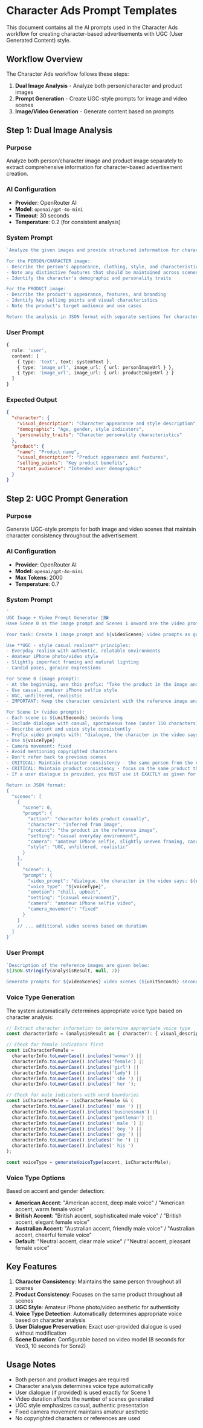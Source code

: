 # Character Ads Prompt Templates

This document contains all the AI prompts used in the Character Ads workflow for creating character-based advertisements with UGC (User Generated Content) style.

## Workflow Overview

The Character Ads workflow follows these steps:
1. **Dual Image Analysis** - Analyze both person/character and product images
2. **Prompt Generation** - Create UGC-style prompts for image and video scenes
3. **Image/Video Generation** - Generate content based on prompts

## Step 1: Dual Image Analysis

### Purpose
Analyze both person/character image and product image separately to extract comprehensive information for character-based advertisement creation.

### AI Configuration
- **Provider**: OpenRouter AI
- **Model**: `openai/gpt-4o-mini`
- **Timeout**: 30 seconds
- **Temperature**: 0.2 (for consistent analysis)

### System Prompt
```typescript
`Analyze the given images and provide structured information for character-based advertisement creation.

For the PERSON/CHARACTER image:
- Describe the person's appearance, clothing, style, and characteristics
- Note any distinctive features that should be maintained across scenes
- Identify the character's demographic and personality traits

For the PRODUCT image:
- Describe the product's appearance, features, and branding
- Identify key selling points and visual characteristics
- Note the product's target audience and use cases

Return the analysis in JSON format with separate sections for character and product information.`
```

### User Prompt
```typescript
{
  role: 'user',
  content: [
    { type: 'text', text: systemText },
    { type: 'image_url', image_url: { url: personImageUrl } },
    { type: 'image_url', image_url: { url: productImageUrl } }
  ]
}
```

### Expected Output
```json
{
  "character": {
    "visual_description": "Character appearance and style description",
    "demographic": "Age, gender, style indicators",
    "personality_traits": "Character personality characteristics"
  },
  "product": {
    "name": "Product name",
    "visual_description": "Product appearance and features",
    "selling_points": "Key product benefits",
    "target_audience": "Intended user demographic"
  }
}
```

## Step 2: UGC Prompt Generation

### Purpose
Generate UGC-style prompts for both image and video scenes that maintain character consistency throughout the advertisement.

### AI Configuration
- **Provider**: OpenRouter AI
- **Model**: `openai/gpt-4o-mini`
- **Max Tokens**: 2000
- **Temperature**: 0.7

### System Prompt
```typescript
`
UGC Image + Video Prompt Generator 🎥🖼️
Have Scene 0 as the image prompt and Scenes 1 onward are the video prompts

Your task: Create 1 image prompt and ${videoScenes} video prompts as guided by your system guidelines. Scene 0 will be the image prompt, and Scenes 1 onward will be the video prompts.

Use **UGC - style casual realism** principles:
- Everyday realism with authentic, relatable environments
- Amateur iPhone photo/video style
- Slightly imperfect framing and natural lighting
- Candid poses, genuine expressions

For Scene 0 (image prompt):
- At the beginning, use this prefix: "Take the product in the image and have the character show it to the camera. Place them at the center of the image with both the product and character visible"
- Use casual, amateur iPhone selfie style
- UGC, unfiltered, realistic
- IMPORTANT: Keep the character consistent with the reference image analysis

For Scene 1+ (video prompts):
- Each scene is ${unitSeconds} seconds long
- Include dialogue with casual, spontaneous tone (under 150 characters)
- Describe accent and voice style consistently
- Prefix video prompts with: "dialogue, the character in the video says:"
- Use ${voiceType}
- Camera movement: fixed
- Avoid mentioning copyrighted characters
- Don't refer back to previous scenes
- CRITICAL: Maintain character consistency - the same person from the reference image should appear in all scenes
- CRITICAL: Maintain product consistency - focus on the same product throughout all scenes
- If a user dialogue is provided, you MUST use it EXACTLY as given for Scene 1 without paraphrasing, summarizing, or changing words. Do not add prefixes/suffixes other than the required "dialogue, the character in the video says:". Preserve casing; you may only escape quotes when needed for JSON validity.

Return in JSON format:
{
  "scenes": [
    {
      "scene": 0,
      "prompt": {
        "action": "character holds product casually",
        "character": "inferred from image",
        "product": "the product in the reference image",
        "setting": "casual everyday environment",
        "camera": "amateur iPhone selfie, slightly uneven framing, casual vibe",
        "style": "UGC, unfiltered, realistic"
      }
    },
    {
      "scene": 1,
      "prompt": {
        "video_prompt": "dialogue, the character in the video says: ${userDialogue ? userDialogue.replace(/"/g, '\\"') : '[casual dialogue]'}",
        "voice_type": "${voiceType}",
        "emotion": "chill, upbeat",
        "setting": "[casual environment]",
        "camera": "amateur iPhone selfie video",
        "camera_movement": "fixed"
      }
    }
    // ... additional video scenes based on duration
  ]
}`
```

### User Prompt
```typescript
`Description of the reference images are given below:
${JSON.stringify(analysisResult, null, 2)}

Generate prompts for ${videoScenes} video scenes (${unitSeconds} seconds each) plus 1 image scene.`
```

### Voice Type Generation
The system automatically determines appropriate voice type based on character analysis:

```typescript
// Extract character information to determine appropriate voice type
const characterInfo = (analysisResult as { character?: { visual_description?: string } })?.character?.visual_description || '';

// Check for female indicators first
const isCharacterFemale =
  characterInfo.toLowerCase().includes('woman') ||
  characterInfo.toLowerCase().includes('female') ||
  characterInfo.toLowerCase().includes('girl') ||
  characterInfo.toLowerCase().includes('lady') ||
  characterInfo.toLowerCase().includes(' she ') ||
  characterInfo.toLowerCase().includes(' her ');

// Check for male indicators with word boundaries
const isCharacterMale = !isCharacterFemale && (
  characterInfo.toLowerCase().includes(' man ') ||
  characterInfo.toLowerCase().includes('businessman') ||
  characterInfo.toLowerCase().includes('gentleman') ||
  characterInfo.toLowerCase().includes(' male ') ||
  characterInfo.toLowerCase().includes(' boy ') ||
  characterInfo.toLowerCase().includes(' guy ') ||
  characterInfo.toLowerCase().includes(' he ') ||
  characterInfo.toLowerCase().includes(' his ')
);

const voiceType = generateVoiceType(accent, isCharacterMale);
```

### Voice Type Options
Based on accent and gender detection:
- **American Accent**: "American accent, deep male voice" / "American accent, warm female voice"
- **British Accent**: "British accent, sophisticated male voice" / "British accent, elegant female voice"
- **Australian Accent**: "Australian accent, friendly male voice" / "Australian accent, cheerful female voice"
- **Default**: "Neutral accent, clear male voice" / "Neutral accent, pleasant female voice"

## Key Features

1. **Character Consistency**: Maintains the same person throughout all scenes
2. **Product Consistency**: Focuses on the same product throughout all scenes
3. **UGC Style**: Amateur iPhone photo/video aesthetic for authenticity
4. **Voice Type Detection**: Automatically determines appropriate voice based on character analysis
5. **User Dialogue Preservation**: Exact user-provided dialogue is used without modification
6. **Scene Duration**: Configurable based on video model (8 seconds for Veo3, 10 seconds for Sora2)

## Usage Notes

- Both person and product images are required
- Character analysis determines voice type automatically
- User dialogue (if provided) is used exactly for Scene 1
- Video duration affects the number of scenes generated
- UGC style emphasizes casual, authentic presentation
- Fixed camera movement maintains amateur aesthetic
- No copyrighted characters or references are used